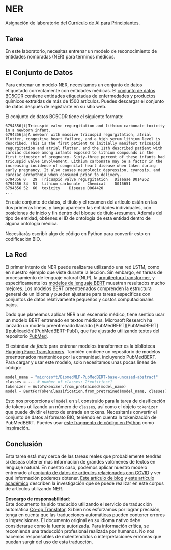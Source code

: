 <!--
CO_OP_TRANSLATOR_METADATA:
{
  "original_hash": "032bda5068f543d6c1fcb30c34231461",
  "translation_date": "2025-08-24T09:14:21+00:00",
  "source_file": "lessons/5-NLP/19-NER/lab/README.md",
  "language_code": "es"
}
-->
# NER

Asignación de laboratorio del [Currículo de AI para Principiantes](https://github.com/microsoft/ai-for-beginners).

## Tarea

En este laboratorio, necesitas entrenar un modelo de reconocimiento de entidades nombradas (NER) para términos médicos.

## El Conjunto de Datos

Para entrenar un modelo NER, necesitamos un conjunto de datos etiquetado correctamente con entidades médicas. El [conjunto de datos BC5CDR](https://biocreative.bioinformatics.udel.edu/tasks/biocreative-v/track-3-cdr/) contiene entidades etiquetadas de enfermedades y productos químicos extraídas de más de 1500 artículos. Puedes descargar el conjunto de datos después de registrarte en su sitio web.

El conjunto de datos BC5CDR tiene el siguiente formato:

```
6794356|t|Tricuspid valve regurgitation and lithium carbonate toxicity in a newborn infant.
6794356|a|A newborn with massive tricuspid regurgitation, atrial flutter, congestive heart failure, and a high serum lithium level is described. This is the first patient to initially manifest tricuspid regurgitation and atrial flutter, and the 11th described patient with cardiac disease among infants exposed to lithium compounds in the first trimester of pregnancy. Sixty-three percent of these infants had tricuspid valve involvement. Lithium carbonate may be a factor in the increasing incidence of congenital heart disease when taken during early pregnancy. It also causes neurologic depression, cyanosis, and cardiac arrhythmia when consumed prior to delivery.
6794356	0	29	Tricuspid valve regurgitation	Disease	D014262
6794356	34	51	lithium carbonate	Chemical	D016651
6794356	52	60	toxicity	Disease	D064420
...
```

En este conjunto de datos, el título y el resumen del artículo están en las dos primeras líneas, y luego aparecen las entidades individuales, con posiciones de inicio y fin dentro del bloque de título+resumen. Además del tipo de entidad, obtienes el ID de ontología de esta entidad dentro de alguna ontología médica.

Necesitarás escribir algo de código en Python para convertir esto en codificación BIO.

## La Red

El primer intento de NER puede realizarse utilizando una red LSTM, como en nuestro ejemplo que viste durante la lección. Sin embargo, en tareas de procesamiento de lenguaje natural (NLP), la [arquitectura transformer](https://es.wikipedia.org/wiki/Transformer_(modelo_de_aprendizaje_autom%C3%A1tico)), y específicamente los [modelos de lenguaje BERT](https://es.wikipedia.org/wiki/BERT_(modelo_de_lenguaje)) muestran resultados mucho mejores. Los modelos BERT preentrenados comprenden la estructura general de un idioma y pueden ajustarse para tareas específicas con conjuntos de datos relativamente pequeños y costos computacionales bajos.

Dado que planeamos aplicar NER a un escenario médico, tiene sentido usar un modelo BERT entrenado en textos médicos. Microsoft Research ha lanzado un modelo preentrenado llamado [PubMedBERT][PubMedBERT] ([publicación][PubMedBERT-Pub]), que fue ajustado utilizando textos del repositorio [PubMed](https://pubmed.ncbi.nlm.nih.gov/).

El estándar *de facto* para entrenar modelos transformer es la biblioteca [Hugging Face Transformers](https://huggingface.co/). También contiene un repositorio de modelos preentrenados mantenidos por la comunidad, incluyendo PubMedBERT. Para cargar y usar este modelo, solo necesitamos unas pocas líneas de código:

```python
model_name = "microsoft/BiomedNLP-PubMedBERT-base-uncased-abstract"
classes = ... # number of classes: 2*entities+1
tokenizer = AutoTokenizer.from_pretrained(model_name)
model = BertForTokenClassification.from_pretrained(model_name, classes)
```

Esto nos proporciona el `model` en sí, construido para la tarea de clasificación de tokens utilizando un número de `classes`, así como el objeto `tokenizer` que puede dividir el texto de entrada en tokens. Necesitarás convertir el conjunto de datos al formato BIO, teniendo en cuenta la tokenización de PubMedBERT. Puedes usar [este fragmento de código en Python](https://gist.github.com/shwars/580b55684be3328eb39ecf01b9cbbd88) como inspiración.

## Conclusión

Esta tarea está muy cerca de las tareas reales que probablemente tendrás si deseas obtener más información de grandes volúmenes de textos en lenguaje natural. En nuestro caso, podemos aplicar nuestro modelo entrenado al [conjunto de datos de artículos relacionados con COVID](https://www.kaggle.com/allen-institute-for-ai/CORD-19-research-challenge) y ver qué información podemos obtener. [Este artículo de blog](https://soshnikov.com/science/analyzing-medical-papers-with-azure-and-text-analytics-for-health/) y [este artículo académico](https://www.mdpi.com/2504-2289/6/1/4) describen la investigación que se puede realizar en este corpus de artículos utilizando NER.

**Descargo de responsabilidad**:  
Este documento ha sido traducido utilizando el servicio de traducción automática [Co-op Translator](https://github.com/Azure/co-op-translator). Si bien nos esforzamos por lograr precisión, tenga en cuenta que las traducciones automáticas pueden contener errores o imprecisiones. El documento original en su idioma nativo debe considerarse como la fuente autorizada. Para información crítica, se recomienda una traducción profesional realizada por humanos. No nos hacemos responsables de malentendidos o interpretaciones erróneas que puedan surgir del uso de esta traducción.